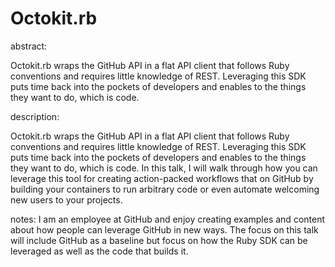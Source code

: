 # Octokit.rb

abstract:

Octokit.rb wraps the GitHub API in a flat API client that follows Ruby conventions and requires little knowledge of REST. Leveraging this SDK puts time back into the pockets of developers and enables to the things they want to do, which is code.

description:

Octokit.rb wraps the GitHub API in a flat API client that follows Ruby conventions and requires little knowledge of REST. Leveraging this SDK puts time back into the pockets of developers and enables to the things they want to do, which is code.
In this talk, I will walk through how you can leverage this tool for creating action-packed workflows that on GitHub by building your containers to run arbitrary code or even automate welcoming new users to your projects.

notes: 
I am an employee at GitHub and enjoy creating examples and content about how people can leverage GitHub in new ways. The focus on this talk will include GitHub as a baseline but focus on how the Ruby SDK can be leveraged as well as the code that builds it.
